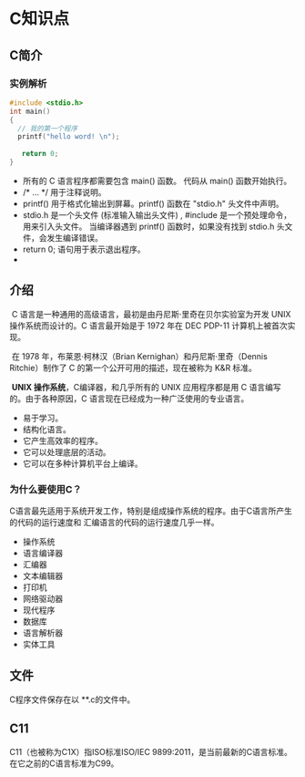 # C知识点

## C简介

### 实例解析

```c
#include <stdio.h>
int main() 
{
  // 我的第一个程序
  printf("hello word! \n");
    
   return 0;
}
```

- 所有的 C 语言程序都需要包含 main() 函数。 代码从 main() 函数开始执行。
- /* ... */ 用于注释说明。
- printf() 用于格式化输出到屏幕。printf() 函数在 "stdio.h" 头文件中声明。
- stdio.h 是一个头文件 (标准输入输出头文件) , #include 是一个预处理命令，用来引入头文件。 当编译器遇到 printf() 函数时，如果没有找到 stdio.h 头文件，会发生编译错误。
- return 0; 语句用于表示退出程序。
- 

## 介绍

​		C 语言是一种通用的高级语言，最初是由丹尼斯·里奇在贝尔实验室为开发 UNIX 操作系统而设计的。C 语言最开始是于 1972 年在 DEC PDP-11 计算机上被首次实现。

​		在 1978 年，布莱恩·柯林汉（Brian Kernighan）和丹尼斯·里奇（Dennis Ritchie）制作了 C 的第一个公开可用的描述，现在被称为 K&R 标准。

​		**UNIX 操作系统**，C编译器，和几乎所有的 UNIX 应用程序都是用 C 语言编写的。由于各种原因，C 语言现在已经成为一种广泛使用的专业语言。

- 易于学习。
- 结构化语言。
- 它产生高效率的程序。
- 它可以处理底层的活动。
- 它可以在多种计算机平台上编译。



### 为什么要使用C？

​		C语言最先适用于系统开发工作，特别是组成操作系统的程序。由于C语言所产生的代码的运行速度和 汇编语言的代码的运行速度几乎一样。

* 操作系统
* 语言编译器
* 汇编器
* 文本编辑器
* 打印机
* 网络驱动器
* 现代程序
* 数据库
* 语言解析器
* 实体工具



## 文件

C程序文件保存在以 **.c的文件中。



## C11

C11（也被称为C1X）指ISO标准ISO/IEC 9899:2011，是当前最新的C语言标准。在它之前的C语言标准为C99。